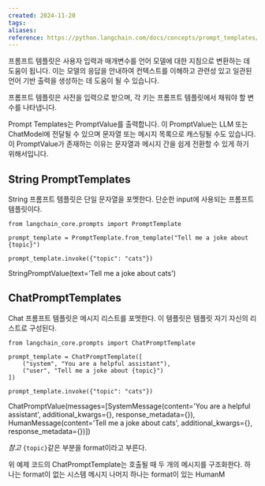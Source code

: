 ```yaml
---
created: 2024-11-20
tags: 
aliases: 
reference: https://python.langchain.com/docs/concepts/prompt_templates/
---
```

프롬프트 템플릿은 사용자 입력과 매개변수를 언어 모델에 대한 지침으로 변환하는 데 도움이 됩니다. 이는 모델의 응답을 안내하여 컨텍스트를 이해하고 관련성 있고 일관된 언어 기반 출력을 생성하는 데 도움이 될 수 있습니다.

프롬프트 템플릿은 사전을 입력으로 받으며, 각 키는 프롬프트 템플릿에서 채워야 할 변수를 나타냅니다.

Prompt Templates는 PromptValue를 출력합니다. 이 PromptValue는 LLM 또는 ChatModel에 전달될 수 있으며 문자열 또는 메시지 목록으로 캐스팅될 수도 있습니다. 이 PromptValue가 존재하는 이유는 문자열과 메시지 간을 쉽게 전환할 수 있게 하기 위해서입니다.

## String PromptTemplates
String 프롬프트 템플릿은 단일 문자열을 포멧한다. 단순한 input에 사용되는 프롬프트 템플릿이다.

```
from langchain_core.prompts import PromptTemplate

prompt_template = PromptTemplate.from_template("Tell me a joke about {topic}")

prompt_template.invoke({"topic": "cats"})
```
StringPromptValue(text='Tell me a joke about cats')

## ChatPromptTemplates
Chat 프롬프트 템플릿은 메시지 리스트를 포멧한다.
이 템플릿은 템플릿 자기 자신의 리스트로 구성된다.

```
from langchain_core.prompts import ChatPromptTemplate

prompt_template = ChatPromptTemplate([
    ("system", "You are a helpful assistant"),
    ("user", "Tell me a joke about {topic}")
])

prompt_template.invoke({"topic": "cats"})
```
ChatPromptValue(messages=[SystemMessage(content='You are a helpful assistant', additional_kwargs={}, response_metadata={}), HumanMessage(content='Tell me a joke about cats', additional_kwargs={}, response_metadata={})])

*참고*
`{topic}`같은 부분을 format이라고 부른다.

위 예제 코드의 ChatPromptTemplate는 호출될 때 두 개의 메시지를 구조화한다.
	하나는 format이 없는 시스템 메시지
	나머지 하나는 format이 있는 HumanM
